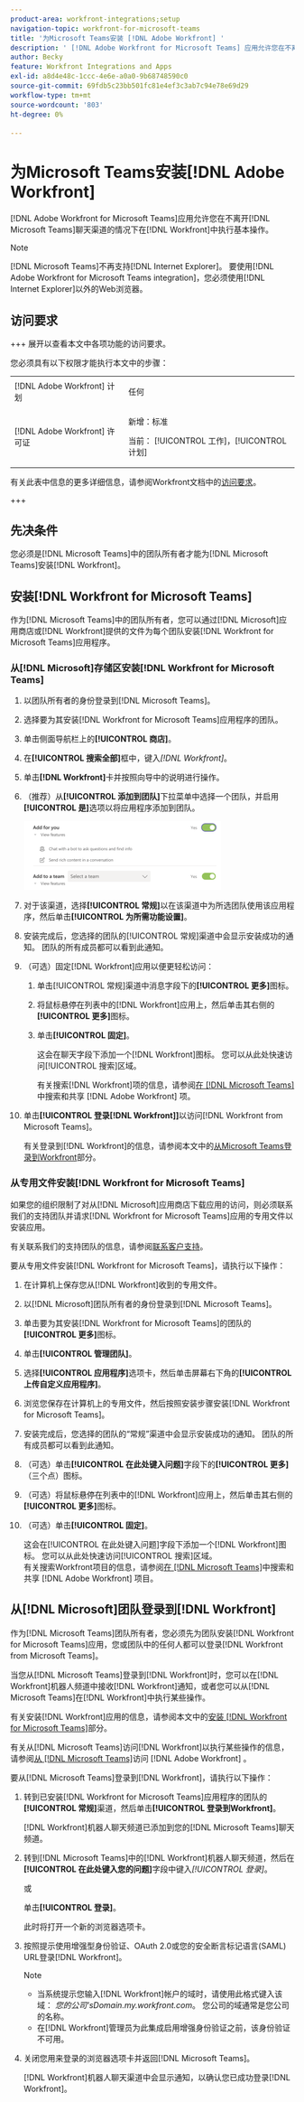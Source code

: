```yaml
---
product-area: workfront-integrations;setup
navigation-topic: workfront-for-microsoft-teams
title: '为Microsoft Teams安装 [!DNL Adobe Workfront] '
description: ' [!DNL Adobe Workfront for Microsoft Teams] 应用允许您在不离开 [!DNL Microsoft Teams] 聊天频道的情况下在 [!DNL Workfront] 中执行基本操作。'
author: Becky
feature: Workfront Integrations and Apps
exl-id: a8d4e48c-1ccc-4e6e-a0a0-9b68748590c0
source-git-commit: 69fdb5c23bb501fc81e4ef3c3ab7c94e78e69d29
workflow-type: tm+mt
source-wordcount: '803'
ht-degree: 0%

---
```


# 为Microsoft Teams安装[!DNL Adobe Workfront]

<!-- Audited: 1/2024 -->

<!--

>[!IMPORTANT]
>
>As of July 1, 2025, Microsoft will remove support for the Classic Teams desktop app. As a result, the Workfront integration with Microsoft Teams will not be supported after the Classic Teams desktop app is no longer available.

-->


[!DNL Adobe Workfront for Microsoft Teams]应用允许您在不离开[!DNL Microsoft Teams]聊天渠道的情况下在[!DNL Workfront]中执行基本操作。

>[!NOTE]
>
>[!DNL Microsoft Teams]不再支持[!DNL Internet Explorer]。 要使用[!DNL Adobe Workfront for Microsoft Teams integration]，您必须使用[!DNL Internet Explorer]以外的Web浏览器。


## 访问要求

+++ 展开以查看本文中各项功能的访问要求。

您必须具有以下权限才能执行本文中的步骤：

<table style="table-layout:auto"> 
 <col> 
 <col> 
 <tbody> 
  <tr> 
   <td role="rowheader">[!DNL Adobe Workfront] 计划</td> 
   <td> <p>任何</p> </td> 
  </tr> 
  <tr> 
   <td role="rowheader">[!DNL Adobe Workfront] 许可证</td> 
   <td><p>新增：标准</p>
    <p>当前： [!UICONTROL 工作]，[!UICONTROL 计划]</p> </td> 
  </tr> 
 </tbody> 
</table>

有关此表中信息的更多详细信息，请参阅Workfront文档中的[访问要求](/help/quicksilver/administration-and-setup/add-users/access-levels-and-object-permissions/access-level-requirements-in-documentation.md)。

+++

## 先决条件

您必须是[!DNL Microsoft Teams]中的团队所有者才能为[!DNL Microsoft Teams]安装[!DNL Workfront]。

## 安装[!DNL Workfront for Microsoft Teams]

作为[!DNL Microsoft Teams]中的团队所有者，您可以通过[!DNL Microsoft]应用商店或[!DNL Workfront]提供的文件为每个团队安装[!DNL Workfront for Microsoft Teams]应用程序。

### 从[!DNL Microsoft]存储区安装[!DNL Workfront for Microsoft Teams]

1. 以团队所有者的身份登录到[!DNL Microsoft Teams]。
1. 选择要为其安装[!DNL Workfront for Microsoft Teams]应用程序的团队。
1. 单击侧面导航栏上的&#x200B;**[!UICONTROL 商店]**。

1. 在&#x200B;**[!UICONTROL 搜索全部]**&#x200B;框中，键入&#x200B;*[!DNL Workfront]*。

1. 单击&#x200B;**[!DNL Workfront]**&#x200B;卡并按照向导中的说明进行操作。
1. （推荐）从&#x200B;**[!UICONTROL 添加到团队]**&#x200B;下拉菜单中选择一个团队，并启用&#x200B;**[!UICONTROL 是]**&#x200B;选项以将应用程序添加到团队。

   ![ms_teams_add_to_a_team_option.png](assets/ms-teams-add-to-a-team-option-350x122.png)

1. 对于该渠道，选择&#x200B;**[!UICONTROL 常规]**&#x200B;以在该渠道中为所选团队使用该应用程序，然后单击&#x200B;**[!UICONTROL 为所需功能设置]**。

1. 安装完成后，您选择的团队的[!UICONTROL 常规]渠道中会显示安装成功的通知。 团队的所有成员都可以看到此通知。
1. （可选）固定[!DNL Workfront]应用以便更轻松访问：

   1. 单击[!UICONTROL 常规]渠道中消息字段下的&#x200B;**[!UICONTROL 更多]**&#x200B;图标。

   1. 将鼠标悬停在列表中的[!DNL Workfront]应用上，然后单击其右侧的&#x200B;**[!UICONTROL 更多]**&#x200B;图标。

   1. 单击&#x200B;**[!UICONTROL 固定]**。

      这会在聊天字段下添加一个[!DNL Workfront]图标。 您可以从此处快速访问[!UICONTROL 搜索]区域。

      有关搜索[!DNL Workfront]项的信息，请参阅[在 [!DNL Microsoft Teams]](../../workfront-integrations-and-apps/using-workfront-with-microsoft-teams/search-for-and-share-wf-items-in-ms-teams.md)中搜索和共享 [!DNL Adobe Workfront] 项。

1. 单击&#x200B;**[!UICONTROL 登录[!DNL Workfront]]**&#x200B;以访问[!DNL Workfront from Microsoft Teams]。

   有关登录到[!DNL Workfront]的信息，请参阅本文中的[从Microsoft Teams登录到Workfront](#log-in-to-workfront-from-microsoft-teams)部分。

### 从专用文件安装[!DNL Workfront for Microsoft Teams]

如果您的组织限制了对从[!DNL Microsoft]应用商店下载应用的访问，则必须联系我们的支持团队并请求[!DNL Workfront for Microsoft Teams]应用的专用文件以安装应用。

有关联系我们的支持团队的信息，请参阅[联系客户支持](../../workfront-basics/tips-tricks-and-troubleshooting/contact-customer-support.md)。

要从专用文件安装[!DNL Workfront for Microsoft Teams]，请执行以下操作：

1. 在计算机上保存您从[!DNL Workfront]收到的专用文件。
1. 以[!DNL Microsoft]团队所有者的身份登录到[!DNL Microsoft Teams]。
1. 单击要为其安装[!DNL Workfront for Microsoft Teams]的团队的&#x200B;**[!UICONTROL 更多]**&#x200B;图标。

1. 单击&#x200B;**[!UICONTROL 管理团队]**。
1. 选择&#x200B;**[!UICONTROL 应用程序]**&#x200B;选项卡，然后单击屏幕右下角的&#x200B;**[!UICONTROL 上传自定义应用程序]**。

1. 浏览您保存在计算机上的专用文件，然后按照安装步骤安装[!DNL Workfront for Microsoft Teams]。
1. 安装完成后，您选择的团队的“常规”渠道中会显示安装成功的通知。 团队的所有成员都可以看到此通知。
1. （可选）单击&#x200B;**[!UICONTROL 在此处键入问题]**&#x200B;字段下的&#x200B;**[!UICONTROL 更多]**（三个点）图标。

1. （可选）将鼠标悬停在列表中的[!DNL Workfront]应用上，然后单击其右侧的&#x200B;**[!UICONTROL 更多]**&#x200B;图标。

1. （可选）单击&#x200B;**[!UICONTROL 固定]**。

   这会在[!UICONTROL 在此处键入问题]字段下添加一个[!DNL Workfront]图标。 您可以从此处快速访问[!UICONTROL 搜索]区域。\
   有关搜索Workfront项目的信息，请参阅[在 [!DNL Microsoft Teams]](../../workfront-integrations-and-apps/using-workfront-with-microsoft-teams/search-for-and-share-wf-items-in-ms-teams.md)中搜索和共享 [!DNL Adobe Workfront] 项目。

## 从[!DNL Microsoft]团队登录到[!DNL Workfront]

作为[!DNL Microsoft Teams]团队所有者，您必须先为团队安装[!DNL Workfront for Microsoft Teams]应用，您或团队中的任何人都可以登录[!DNL Workfront from Microsoft Teams]。

当您从[!DNL Microsoft Teams]登录到[!DNL Workfront]时，您可以在[!DNL Workfront]机器人频道中接收[!DNL Workfront]通知，或者您可以从[!DNL Microsoft Teams]在[!DNL Workfront]中执行某些操作。

有关安装[!DNL Workfront]应用的信息，请参阅本文中的[安装 [!DNL Workfront for Microsoft Teams]](#install-workfront-for-microsoft-teams)部分。

有关从[!DNL Microsoft Teams]访问[!DNL Workfront]以执行某些操作的信息，请参阅[从 [!DNL Microsoft Teams]](../../workfront-integrations-and-apps/using-workfront-with-microsoft-teams/access-workfront-from-ms-teams.md)访问 [!DNL Adobe Workfront] 。

要从[!DNL Microsoft Teams]登录到[!DNL Workfront]，请执行以下操作：

1. 转到已安装[!DNL Workfront for Microsoft Teams]应用程序的团队的&#x200B;**[!UICONTROL 常规]**&#x200B;渠道，然后单击&#x200B;**[!UICONTROL 登录到Workfront]**。

   [!DNL Workfront]机器人聊天频道已添加到您的[!DNL Microsoft Teams]聊天频道。

1. 转到[!DNL Microsoft Teams]中的[!DNL Workfront]机器人聊天频道，然后在&#x200B;**[!UICONTROL 在此处键入您的问题]**&#x200B;字段中键入&#x200B;*[!UICONTROL 登录]*。

   或

   单击&#x200B;**[!UICONTROL 登录]**。

   此时将打开一个新的浏览器选项卡。

1. 按照提示使用增强型身份验证、OAuth 2.0或您的安全断言标记语言(SAML) URL登录[!DNL Workfront]。

   >[!NOTE]
   >
   >* 当系统提示您输入[!DNL Workfront]帐户的域时，请使用此格式键入该域： *您的公司&#39;sDomain.my.workfront.com*。 您公司的域通常是您公司的名称。
   >* 在[!DNL Workfront]管理员为此集成启用增强身份验证之前，该身份验证不可用。


1. 关闭您用来登录的浏览器选项卡并返回[!DNL Microsoft Teams]。

   [!DNL Workfront]机器人聊天渠道中会显示通知，以确认您已成功登录[!DNL Workfront]。
